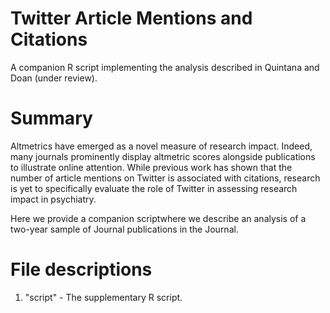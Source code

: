 # Twitter Article Mentions and Citations

A companion R script implementing the analysis described in Quintana and Doan (under review). 

# Summary

Altmetrics have emerged as a novel measure of research impact. Indeed, many journals prominently display altmetric scores alongside publications to illustrate online attention. While previous work has shown that the number of article mentions on Twitter is associated with citations, research is yet to specifically evaluate the role of Twitter in assessing research impact in psychiatry. 

Here we provide a companion scriptwhere we describe an analysis of a two-year sample of Journal publications in the Journal. 


# File descriptions

1. "script" - The supplementary R script. 

